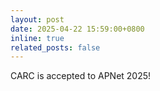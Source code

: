 ```yaml
---
layout: post
date: 2025-04-22 15:59:00+0800
inline: true
related_posts: false
---
```


 CARC is accepted to APNet 2025!
